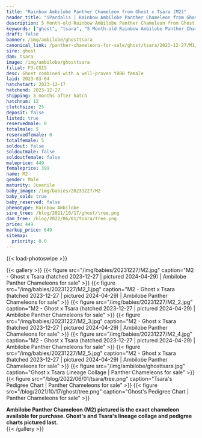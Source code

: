 ```yaml
---
title: "Rainbow Ambilobe Panther Chameleon from Ghost x Tsara (M2)"
header_title: "iPardalis | Rainbow Ambilobe Panther Chameleon from Ghost x Tsara | M2"
description: 5 Month-old Rainbow Ambilobe Panther Chameleon from Ghost and Tsara. Ghost combined with a well-proven YBBB female We've included sire and dam dendrograms if available, but you can view our Ghost or Tsara breeder pages for more information.
keywords: ["ghost", "tsara", "5 Month-old Rainbow Ambilobe Panther Chameleon", "baby chameleons for sale", "buy panther chameleon", "panther for sale", "ambilobe panther chameleons for sale", "ambilobe panther chameleon for sale"]
draft: false
banner: /img/ambilobe/ghosttsara
canonical_link: /panther-chameleons-for-sale/ghost/tsara/2023-12-27/M1/
sire: ghost
dam: tsara
image: /img/ambilobe/ghosttsara
filial: F3-CG15
desc: Ghost combined with a well-proven YBBB female
laid: 2023-03-04
hatchstart: 2023-12-17
hatchend: 2023-12-27
shipping: 3 months after hatch
hatchnum: 12
clutchsize: 25
deposit: false
listed: true
reservedmale: 0
totalmale: 5
reservedfemale: 0
totalfemale: 5
soldout: false
soldoutmale: false
soldoutfemale: false
maleprice: 449
femaleprice: 399
name: M2
gender: Male
maturity: Juvenile
baby_image: /img/babies/20231227/M2
baby_sold: true
baby_reserved: false
phenotype: Rainbow Ambilobe
sire_tree: /blog/2021/10/17/ghost/tree.png
dam_tree: /blog/2022/06/01/tsara/tree.png
price: 449
markup_price: 649
sitemap: 
  priority: 0.0
---
```


{{< load-photoswipe >}}

{{< gallery >}}
  {{< figure src="/img/babies/20231227/M2.jpg" caption="M2 - Ghost x Tsara (hatched 2023-12-27 | pictured 2024-04-29) | Ambilobe Panther Chameleons for sale" >}}
  {{< figure src="/img/babies/20231227/M2_1.jpg" caption="M2 - Ghost x Tsara (hatched 2023-12-27 | pictured 2024-04-29) | Ambilobe Panther Chameleons for sale" >}}
  {{< figure src="/img/babies/20231227/M2_2.jpg" caption="M2 - Ghost x Tsara (hatched 2023-12-27 | pictured 2024-04-29) | Ambilobe Panther Chameleons for sale" >}}
  {{< figure src="/img/babies/20231227/M2_3.jpg" caption="M2 - Ghost x Tsara (hatched 2023-12-27 | pictured 2024-04-29) | Ambilobe Panther Chameleons for sale" >}}
  {{< figure src="/img/babies/20231227/M2_4.jpg" caption="M2 - Ghost x Tsara (hatched 2023-12-27 | pictured 2024-04-29) | Ambilobe Panther Chameleons for sale" >}}
  {{< figure src="/img/babies/20231227/M2_5.jpg" caption="M2 - Ghost x Tsara (hatched 2023-12-27 | pictured 2024-04-29) | Ambilobe Panther Chameleons for sale" >}}
  {{< figure src="/img/ambilobe/ghosttsara.jpg" caption="Ghost x Tsara Lineage Collage | Panther Chameleons for sale" >}}
  {{< figure src="/blog/2022/06/01/tsara/tree.png" caption="Tsara's Pedigree Chart | Panther Chameleons for sale" >}}
  {{< figure src="/blog/2021/10/17/ghost/tree.png" caption="Ghost's Pedigree Chart | Panther Chameleons for sale" >}}
  <figcaption itemprop="description"><strong>Ambilobe Panther Chameleon (M2) pictured is the exact chameleon available for purchase. Ghost's and Tsara's lineage collage and pedigree charts pictured last.</strong></figcaption>
{{< /gallery >}}
